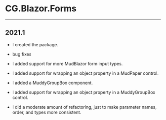 # CG.Blazor.Forms
---

## 2021.1

* I created the package.

* bug fixes

* I added support for more MudBlazor form input types.

* I added support for wrapping an object property in a MudPaper control.

* I added a MuddyGroupBox component.

* I added support for wrapping an object property in a MuddyGroupBox control.

* I did a moderate amount of refactoring, just to make parameter names, order, and types more consistent.



